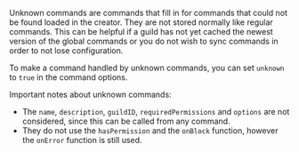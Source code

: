 Unknown commands are commands that fill in for commands that could not be found loaded in the creator. They are not stored normally like regular commands. This can be helpful if a guild has not yet cached the newest version of the global commands or you do not wish to sync commands in order to not lose configuration.

To make a command handled by unknown commands, you can set `unknown` to `true` in the command options.

Important notes about unknown commands:
- The `name`, `description`, `guildID`, `requiredPermissions` and `options` are not considered, since this can be called from any command.
- They do not use the `hasPermission` and the `onBlock` function, however the `onError` function is still used.
